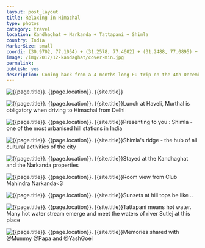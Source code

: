 ```yaml
---
layout: post_layout
title: Relaxing in Himachal
type: photos
category: travel
location: Kandhaghat + Narkanda + Tattapani + Shimla
country: India
MarkerSize: small
coordi: (30.9702, 77.1054) + (31.2578, 77.4602) + (31.2488, 77.0895) + (31.1798, 77.2394)
image: /img/2017/12-kandaghat/cover-min.jpg
permalink:
publish: yes
description: Coming back from a 4 months long EU trip on the 4th December, I had no energy/mood to go anywhere but a relaxing trip in the laps of Himalayas, just before the starting of crazy placement process seemed like a good idea :P
---
```

<!-- http://compressjpeg.com -->
<!-- http://compressimage.toolur.com/ 1024, 400-->
<p class="center"><img src="{{site.baseurl}}/img/2017/12-kandaghat/cover.jpg" alt="{{page.title}}. {{page.location}}. {{site.title}}" title="{{page.title}}"></p>

<p class="center"><img src="{{site.baseurl}}/img/2017/12-kandaghat/1.jpg" alt="{{page.title}}. {{page.location}}. {{site.title}}" title="{{page.title}}">Lunch at Haveli, Murthal is obligatory when driving to Himachal from Delhi</p>

<p class="center"><img src="{{site.baseurl}}/img/2017/12-kandaghat/2.jpg" alt="{{page.title}}. {{page.location}}. {{site.title}}" title="{{page.title}}">Presenting to you : Shimla - one of the most urbanised hill stations in India</p>

<p class="center"><img src="{{site.baseurl}}/img/2017/12-kandaghat/3.jpg" alt="{{page.title}}. {{page.location}}. {{site.title}}" title="{{page.title}}">Shimla's ridge - the hub of all cultural activities of the city</p>

<p class="center"><img src="{{site.baseurl}}/img/2017/12-kandaghat/4.jpg" alt="{{page.title}}. {{page.location}}. {{site.title}}" title="{{page.title}}">Stayed at the Kandhaghat and the Narkanda properties</p>

<p class="center"><img src="{{site.baseurl}}/img/2017/12-kandaghat/5.jpg" alt="{{page.title}}. {{page.location}}. {{site.title}}" title="{{page.title}}">Room view from Club Mahindra Narkanda<3</p>

<p class="center"><img src="{{site.baseurl}}/img/2017/12-kandaghat/6.jpg" alt="{{page.title}}. {{page.location}}. {{site.title}}" title="{{page.title}}">Sunsets at hill tops be like ..</p>

<p class="center"><img src="{{site.baseurl}}/img/2017/12-kandaghat/7.jpg" alt="{{page.title}}. {{page.location}}. {{site.title}}" title="{{page.title}}">Tattapani means hot water. Many hot water stream emerge and meet the waters of river Sutlej at this place</p>

<p class="center"><img src="{{site.baseurl}}/img/2017/12-kandaghat/8.jpg" alt="{{page.title}}. {{page.location}}. {{site.title}}" title="{{page.title}}">Memories shared with @Mummy @Papa and @YashGoel</p>
